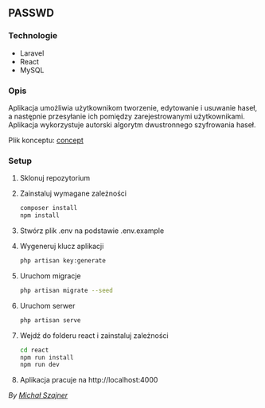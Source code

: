 ## PASSWD

### Technologie
- Laravel
- React
- MySQL

### Opis
Aplikacja umożliwia użytkownikom tworzenie, edytowanie i usuwanie haseł, a następnie przesyłanie ich pomiędzy zarejestrowanymi użytkownikami.
Aplikacja wykorzystuje autorski algorytm dwustronnego szyfrowania haseł.

Plik konceptu: [concept](concept.md)

### Setup

1. Sklonuj repozytorium
2. Zainstaluj wymagane zależności
    ```bash
    composer install
    npm install
    ```
3. Stwórz plik .env na podstawie .env.example
4. Wygeneruj klucz aplikacji
    ```bash
    php artisan key:generate
    ```
5. Uruchom migracje
    ```bash
    php artisan migrate --seed
    ```
6. Uruchom serwer
    ```bash
    php artisan serve
    ```
7. Wejdź do folderu react i zainstaluj zależności
    ```bash
    cd react
    npm run install
    npm run dev
    ```

8. Aplikacja pracuje na  http://localhost:4000

*By [Michał Szajner](https://github.com/M1chalS)*